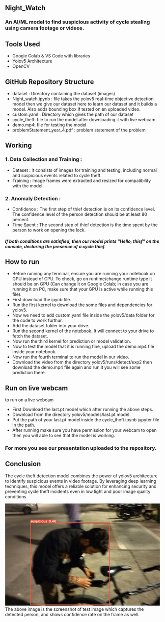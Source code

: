 ## Night_Watch

### An AI/ML model to find suspicious activity of cycle stealing using camera footage or videos.

## Tools Used
  <ul>
    <li>Google Colab & VS Code with libraries</li>
    <li>Yolov5 Architecture</li>
    <li>OpenCV</li>
  </ul>
  
## GitHub Repository Structure
  <ul>
    <li>dataset : Directory containing the dataset (images)</li>
    <li>Night_watch.ipynb : file takes the yolov5 real-time objective detection model then we give our dataset here to learn our dataset and it builds a model. Also adds bounding box if tested on an uploaded video.</li>
    <li>custom.yaml : Directory which gives the path of our dataset</li>
    <li>cycle_theft: file to run the model after downloading it with live webcam</li>
    <li>demo.mp4: file for testing the model</li>
    <li>problemStatement_year_4.pdf : problem statement of the problem</li>
  </ul>

## Working 
  ### 1. Data Collection and Training : 
  <ul>
    <li>Dataset : It consists of images for training and testing, including normal and suspicious events related to cycle theft. </li>
    <li>Training : Image frames were extracted and resized for compatibility with the model.</li>
  </ul>

  ### 2. Anomaly Detection : 
  <ul>
    <li>Confidence : The first step of thief detection is on its confidence level. The confidence level of the person detection should be at least 80 percent.</li>
    <li>Time Spent : The second step of thief detection is the time spent by the person to work on opening the lock. </li>
  </ul>
      <h5> If both conditions are satisfied, then our model prints "Hello, thief" on the console, declaring the presence of a cycle thief. </h5>


    
## How to run
  <ul>
    <li>Before running any terminal, ensure you are running your notebook on GPU instead of CPU. To check, go on runtime/change runtime type it should be on GPU (Can change it on Google Colab; in case you are running it on PC, make sure that your GPU is active while running this file).</li>
    <li>First download the ipynb file.</li>
    <li>Run the first kernel to download the some files and dependencies for yolov5.</li>
    <li>Now we need to add custom.yaml file inside the yolov5/data folder for the code to work furthur.</li>
    <li>Add the dataset folder into your drive. </li>
    <li>Run the second kernel of the notebook. It will connect to your drive to fetch the dataset.</li>
    <li>Now run the third kernel for prediction or model validation.</li>
    <li>Now to test the model that it is running fine, upload the demo.mp4 file inside your notebook.</li>
    <li>Now run the fourth terminal to run the model in our video.</li>
    <li>Download the video from the directory yolov5/runs/detect/exp2 then download the demo.mp4 file again and run it you will see some prediction there.</li>
  </ul>

## Run on live webcam
  to run on a live webcam 
  <ul>
    <li>First Download the last.pt model which after running the above steps. </li>
    <li>Download from the directory yolov5/models/last.pt model. </li>
    <li>Put the path of your last.pt model inside the cycle_theft.ipynb jupyter file in the path.</li>
    <li>After running make sure you have permission for your webcam to open then you will able to see that the model is working.</li>
  </ul>
  
### For more you see our presentation uploaded to the repository.

## Conclusion
  The cycle theft detection model combines the power of yolov5 architecture to identify suspicious events in video footage. By leveraging deep learning techniques, this model offers a reliable solution for enhancing security and preventing cycle theft incidents even in low light and poor image quality conditions.

<img src="Image1.png"/>
The above image is the screenshot of test image which captures the detected person, and shows confidence rate on the frame as well.

